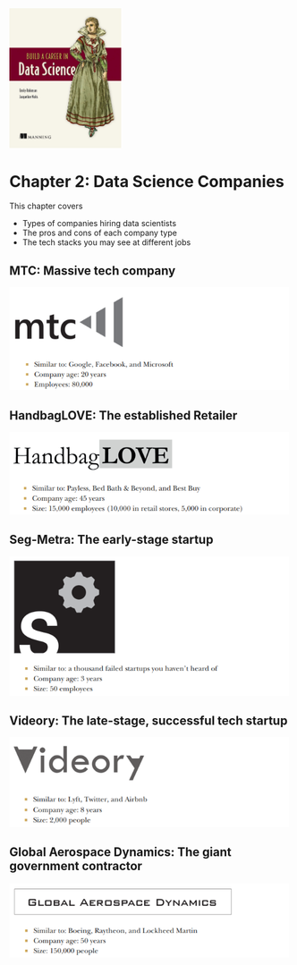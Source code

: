 
<img src="Images/BCDS_Book_Cover.jpg" width="200"/>

# Chapter 2: Data Science Companies

This chapter covers
- Types of companies hiring data scientists
- The pros and cons of each company type 
- The tech stacks you may see at different jobs


## MTC: Massive tech company

<img src="Images/MTC_logo.png" width="500"/>



## HandbagLOVE: The established Retailer

<img src="Images/HandbagLOVE_logo.png" width="500"/>



## Seg-Metra: The early-stage startup

<img src="Images/SegMetra_logo.png" width="500"/>



## Videory: The late-stage, successful tech startup

<img src="Images/Videory_logo.png" width="500"/>


## Global Aerospace Dynamics: The giant government contractor

<img src="Images/GAD_logo.png" width="500"/>



